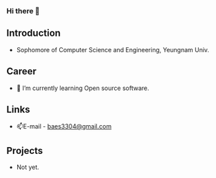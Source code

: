 ### Hi there 👋

<!--
**jin23bsj/jin23bsj** is a ✨ _special_ ✨ repository because its `README.md` (this file) appears on your GitHub profile.

Here are some ideas to get you started:

- 🔭 I’m currently working on ...
- 🌱 I’m currently learning ...
- 👯 I’m looking to collaborate on ...
- 🤔 I’m looking for help with ...
- 💬 Ask me about ...
- 📫 How to reach me: ...
- 😄 Pronouns: ...
- ⚡ Fun fact: ...
-->

## Introduction
- Sophomore of Computer Science and Engineering, Yeungnam Univ.
  
  
## Career
- 🌱 I’m currently learning Open source software.

## Links
- 📫E-mail - baes3304@gmail.com
 

## Projects
- Not yet.
